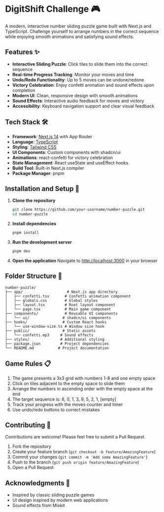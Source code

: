 # DigitShift Challenge 🎮

A modern, interactive number sliding puzzle game built with Next.js and TypeScript. Challenge yourself to arrange numbers in the correct sequence while enjoying smooth animations and satisfying sound effects.

## Features ✨

- **Interactive Sliding Puzzle**: Click tiles to slide them into the correct sequence
- **Real-time Progress Tracking**: Monitor your moves and time
- **Undo/Redo Functionality**: Up to 5 moves can be undone/redone
- **Victory Celebration**: Enjoy confetti animation and sound effects upon completion
- **Modern UI**: Clean, responsive design with smooth animations
- **Sound Effects**: Interactive audio feedback for moves and victory
- **Accessibility**: Keyboard navigation support and clear visual feedback

## Tech Stack 🛠️

- **Framework**: [Next.js 14](https://nextjs.org/) with App Router
- **Language**: [TypeScript](https://www.typescriptlang.org/)
- **Styling**: [Tailwind CSS](https://tailwindcss.com/)
- **UI Components**: Custom components with shadcn/ui
- **Animations**: react-confetti for victory celebration
- **State Management**: React useState and useEffect hooks
- **Build Tool**: Built-in Next.js compiler
- **Package Manager**: pnpm

## Installation and Setup 🚀

1. **Clone the repository**
   ```bash
   git clone https://github.com/your-username/number-puzzle.git
   cd number-puzzle
   ```

2. **Install dependencies**
   ```bash
   pnpm install
   ```

3. **Run the development server**
   ```bash
   pnpm dev
   ```

4. **Open the application**
   Navigate to [http://localhost:3000](http://localhost:3000) in your browser

## Folder Structure 📁

```
number-puzzle/
├── app/                    # Next.js app directory
│   ├── confetti.tsx       # Confetti animation component
│   ├── globals.css        # Global styles
│   ├── layout.tsx         # Root layout component
│   └── page.tsx           # Main game component
├── components/            # Reusable UI components
│   └── ui/               # shadcn/ui components
├── hooks/                # Custom React hooks
│   └── use-window-size.ts # Window size hook
├── public/               # Static assets
│   └── confetti.mp3     # Sound effects
├── styles/              # Additional styling
├── package.json         # Project dependencies
└── README.md           # Project documentation
```

## Game Rules 📋

1. The game presents a 3x3 grid with numbers 1-8 and one empty space
2. Click on tiles adjacent to the empty space to slide them
3. Arrange the numbers in ascending order with the empty space at the end
4. The target sequence is: 8, 0, 1, 3, 9, 5, 2, 1, [empty]
5. Track your progress with the moves counter and timer
6. Use undo/redo buttons to correct mistakes

## Contributing 🤝

Contributions are welcome! Please feel free to submit a Pull Request.

1. Fork the repository
2. Create your feature branch (`git checkout -b feature/AmazingFeature`)
3. Commit your changes (`git commit -m 'Add some AmazingFeature'`)
4. Push to the branch (`git push origin feature/AmazingFeature`)
5. Open a Pull Request

## Acknowledgments 🙏

- Inspired by classic sliding puzzle games
- UI design inspired by modern web applications
- Sound effects from Mixkit 

